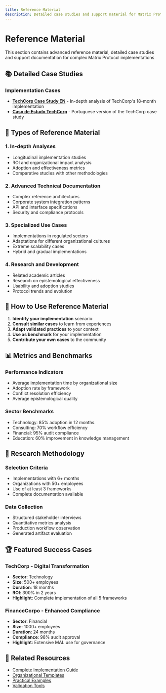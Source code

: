 ```yaml
---
title: Reference Material
description: Detailed case studies and support material for Matrix Protocol implementation
---
```


# Reference Material

This section contains advanced reference material, detailed case studies and support documentation for complex Matrix Protocol implementations.

## 📚 Detailed Case Studies

### Implementation Cases
- **[TechCorp Case Study EN](./techcorp-case-study-en)** - In-depth analysis of TechCorp's 18-month implementation
- **[Caso de Estudo TechCorp](./techcorp-case-study)** - Portuguese version of the TechCorp case study

## 📖 Types of Reference Material

### 1. In-depth Analyses
- Longitudinal implementation studies
- ROI and organizational impact analysis
- Adoption and effectiveness metrics
- Comparative studies with other methodologies

### 2. Advanced Technical Documentation
- Complex reference architectures
- Corporate system integration patterns
- API and interface specifications
- Security and compliance protocols

### 3. Specialized Use Cases
- Implementations in regulated sectors
- Adaptations for different organizational cultures
- Extreme scalability cases
- Hybrid and gradual implementations

### 4. Research and Development
- Related academic articles
- Research on epistemological effectiveness
- Usability and adoption studies
- Protocol trends and evolution

## 🎯 How to Use Reference Material

1. **Identify your implementation** scenario
2. **Consult similar cases** to learn from experiences
3. **Adapt validated practices** to your context
4. **Use as benchmark** for your implementation
5. **Contribute your own cases** to the community

## 📊 Metrics and Benchmarks

### Performance Indicators
- Average implementation time by organizational size
- Adoption rate by framework
- Conflict resolution efficiency
- Average epistemological quality

### Sector Benchmarks
- Technology: 85% adoption in 12 months
- Consulting: 70% workflow efficiency
- Financial: 95% audit compliance
- Education: 60% improvement in knowledge management

## 🔬 Research Methodology

### Selection Criteria
- Implementations with 6+ months
- Organizations with 50+ employees
- Use of at least 3 frameworks
- Complete documentation available

### Data Collection
- Structured stakeholder interviews
- Quantitative metrics analysis
- Production workflow observation
- Generated artifact evaluation

## 🏆 Featured Success Cases

### TechCorp - Digital Transformation
- **Sector**: Technology
- **Size**: 500+ employees
- **Duration**: 18 months
- **ROI**: 300% in 2 years
- **Highlight**: Complete implementation of all 5 frameworks

### FinanceCorpo - Enhanced Compliance
- **Sector**: Financial
- **Size**: 1000+ employees
- **Duration**: 24 months
- **Compliance**: 98% audit approval
- **Highlight**: Extensive MAL use for governance

## 📖 Related Resources

- [Complete Implementation Guide](../implementation-guide)
- [Organizational Templates](../templates)
- [Practical Examples](../examples)
- [Validation Tools](../tools)